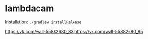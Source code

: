 lambdacam
=========

Installation: `./gradlew installRelease`

https://vk.com/wall-55882680_83
https://vk.com/wall-55882680_85
